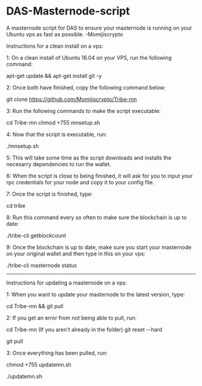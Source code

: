 # DAS-Masternode-script
A masternode script for DAS to ensure your masternode is running on your Ubuntu vps as fast as possible.
-Momijiscrypto


Instructions for a clean install on a vps:

1: On a clean install of Ubuntu 16.04 on your VPS, run the following command:

  apt-get update && apt-get install git -y

2: Once both have finished, copy the following command below:

  git clone https://github.com/Momijiscrypto/Tribe-mn

3: Run the following commands to make the script executable:

  cd Tribe-mn
  chmod +755 mnsetup.sh

4: Now that the script is executable, run:

  ./mnsetup.sh

5: This will take some time as the script downloads and installs the necesarry dependencies to run the wallet.

6: When the script is close to being finished, it will ask for you to input your rpc credentials for your node and copy it to your config file.

7: Once the script is finished, type:

  cd tribe

8: Run this command every so often to make sure the blockchain is up to date:

  ./tribe-cli getblockcount

9: Once the blockchain is up to date, make sure you start your masternode on your original wallet and then type in this on your vps:

  ./tribe-cli masternode status

------------------------------------------------------------------------------------------------------------

Instructions for updating a masternode on a vps:

1: When you want to update your masternode to the latest version, type:

  cd Tribe-mn && git pull

2: If you get an error from not being able to pull, run:

  cd Tribe-mn (If you aren't already in the folder)
  git reset --hard
  
  git pull

3: Once everything has been pulled, run:

  chmod +755 updatemn.sh
  
  ./updatemn.sh
